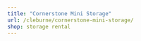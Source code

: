 ```yaml
---
title: "Cornerstone Mini Storage"
url: /cleburne/cornerstone-mini-storage/
shop: storage rental
---
```

